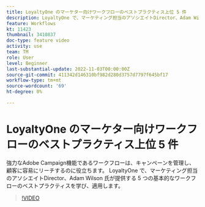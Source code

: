 ```yaml
---
title: LoyaltyOne のマーケター向けワークフローのベストプラクティス上位 5 件
description: LoyaltyOne で、マーケティング担当のアソシエイトDirector、Adam Wilson 氏が提供する 5 つの基本的なワークフローのベストプラクティスを学び、適用します。
feature: Workflows
kt: 11423
thumbnail: 3410837
doc-type: feature video
activity: use
team: TM
role: User
level: Beginner
last-substantial-update: 2022-11-03T00:00:00Z
source-git-commit: 411342d146310bf982d280d3757d7797f645bf17
workflow-type: tm+mt
source-wordcount: '69'
ht-degree: 0%

---
```



# LoyaltyOne のマーケター向けワークフローのベストプラクティス上位 5 件

強力なAdobe Campaign機能であるワークフローは、キャンペーンを管理し、顧客に容易にリーチするのに役立ちます。 LoyaltyOne で、マーケティング担当のアソシエイトDirector、Adam Wilson 氏が提供する 5 つの基本的なワークフローのベストプラクティスを学び、適用します。

>[!VIDEO](https://video.tv.adobe.com/v/3410837?quality=12)
